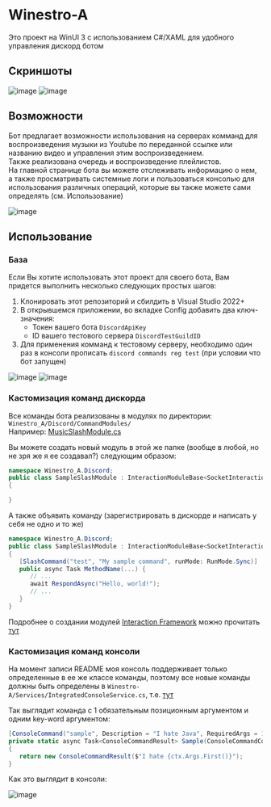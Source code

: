 # Winestro-A
Это проект на WinUI 3 с использованием C#/XAML для удобного управления дискорд ботом

## Скриншоты
![image](https://github.com/aexra/Winestro-A/assets/121866384/6ece6367-0adc-4816-8210-9a97c239b2e1)
![image](https://github.com/aexra/Winestro-A/assets/121866384/b9f2eb9e-6e6e-4011-b41c-995ea00b2197)

## Возможности
Бот предлагает возможности использования на серверах комманд для воспроизведения музыки из Youtube по переданной ссылке или названию видео и управления этим воспроизведением.<br>
Также реализована очередь и воспроизведение плейлистов.<br>
На главной странице бота вы можете отслеживать информацию о нем, а также просматривать системные логи и пользоваться консолью для использования различных операций, которые вы также можете сами определять (см. Использование)

![image](https://github.com/aexra/Winestro-A/assets/121866384/4ac367cb-0138-4cd0-812a-9d6c00c3c9b4)

## Использование
### База
Если Вы хотите использовать этот проект для своего бота, Вам придется выполнить несколько следующих простых шагов:
1. Клонировать этот репозиторий и сбилдить в Visual Studio 2022+
2. В открывшемся приложении, во вкладке Config добавить два ключ-значения:
   - Токен вашего бота ```DiscordApiKey```
   - ID вашего тестового сервера ```DiscordTestGuildID```
3. Для применения комманд к тестовому серверу, необходимо один раз в консоли прописать ```discord commands reg test``` (при условии что бот запущен)

![image](https://github.com/aexra/Winestro-A/assets/121866384/194aabff-9f6f-4cf8-9cd5-47b44b011237)
![image](https://github.com/aexra/Winestro-A/assets/121866384/ca0202cf-0754-4295-9691-bdc8df0f40db)

### Кастомизация команд дискорда
Все команды бота реализованы в модулях по директории: ```Winestro_A/Discord/CommandModules/```<br>
Например: [MusicSlashModule.cs](Winestro-A/Discord/CommandModules/MusicSlashModule.cs)

Вы можете создать новый модуль в этой же папке (вообще в любой, но не зря же я ее создавал?) следующим образом:
```cs
namespace Winestro_A.Discord;
public class SampleSlashModule : InteractionModuleBase<SocketInteractionContext>
{

}
```
А также объявить команду (зарегистрировать в дискорде и написать у себя не одно и то же)
```cs
namespace Winestro_A.Discord;
public class SampleSlashModule : InteractionModuleBase<SocketInteractionContext>
{
   [SlashCommand("test", "My sample command", runMode: RunMode.Sync)]
   public async Task MethodName(...) {
      // ...
      await RespondAsync("Hello, world!");
      // ...   
   }
}
```
Подробнее о создании модулей [Interaction Framework](https://docs.discordnet.dev/guides/int_framework) можно прочитать [тут](https://docs.discordnet.dev/guides/int_framework/intro.html#interaction-context)

### Кастомизация команд консоли
На момент записи README моя консоль поддерживает только определенные в ее же классе команды, поэтому все новые команды должны быть определены в ```Winestro-A/Services/IntegratedConsoleService.cs```, т.е. [тут](Winestro-A/Services/IntegratedConsoleService.cs)

Так выглядит команда с 1 обязательным позиционным аргументом и одним key-word аргументом:
```cs
[ConsoleCommand("sample", Description = "I hate Java", RequiredArgs = 1, KwargsKeys = new string[]{ "keyword_key" })]
private static async Task<ConsoleCommandResult> Sample(ConsoleCommandContext ctx)
{
   return new ConsoleCommandResult($"I hate {ctx.Args.First()}");
}
```

Как это выглядит в консоли:<br>

![image](https://github.com/aexra/Winestro-A/assets/121866384/229707d2-604e-4888-b885-94889efd12f3)
